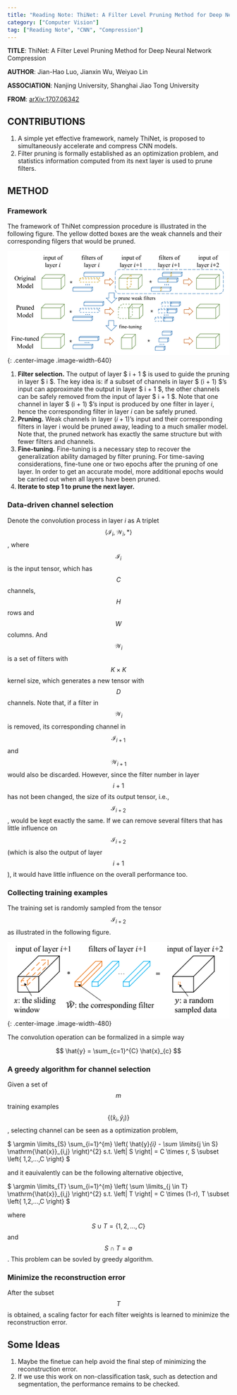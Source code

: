 ```yaml
---
title: "Reading Note: ThiNet: A Filter Level Pruning Method for Deep Neural Network Compression"
category: ["Computer Vision"]
tag: ["Reading Note", "CNN", "Compression"]
---
```


**TITLE**: ThiNet: A Filter Level Pruning Method for Deep Neural Network Compression

**AUTHOR**: Jian-Hao Luo, Jianxin Wu, Weiyao Lin

**ASSOCIATION**: Nanjing University, Shanghai Jiao Tong University

**FROM**: [arXiv:1707.06342](https://arxiv.org/abs/1707.06342)

## CONTRIBUTIONS ##

1. A simple yet effective framework, namely ThiNet, is proposed to simultaneously accelerate and compress CNN models.
2. Filter pruning is formally established as an optimization problem, and statistics information computed from its next layer is used to prune filters.

## METHOD ##

### Framework ###

The framework of ThiNet compression procedure is illustrated in the following figure. The yellow dotted boxes are the weak channels and their corresponding filgers that would be pruned.

![Framework](https://raw.githubusercontent.com/joshua19881228/my_blogs/master/Computer_Vision/Reading_Note/figures/Reading_Note_20170803_ThiNet_0.png "Framework"){: .center-image .image-width-640}

1. **Filter selection.** The output of layer $ i + 1 $ is used to guide the pruning in layer $ i $. The key idea is: if a subset of channels in layer $ (i + 1) $’s input can approximate the output in layer $ i + 1 $, the other channels can be safely removed from the input of layer $ i + 1 $. Note that one channel in layer $ (i + 1) $’s input is produced by one filter in layer $i$, hence the corresponding filter in layer $i$ can be safely pruned.
2. **Pruning.** Weak channels in layer $(i + 1)$’s input and their corresponding filters in layer i would be pruned away, leading to a much smaller model. Note that, the pruned network has exactly the same structure but with fewer filters and channels.
3. **Fine-tuning.** Fine-tuning is a necessary step to recover the generalization ability damaged by filter pruning. For time-saving considerations, fine-tune one or two epochs after the pruning of one layer. In order to get an accurate model, more additional epochs would be carried out when all layers have been pruned.
4. **Iterate to step 1 to prune the next layer.**

### Data-driven channel selection ###

Denote the convolution process in layer $i$ as A triplet $$ \left \langle \mathscr{I}_{i}, \mathscr{W}_{i}, * \right \rangle $$, where $$ \mathscr{I}_{i} $$ is the input tensor, which has $$ C $$ channels, $$ H $$ rows and $$ W $$ columns. And $$ \mathscr{W}_{i} $$ is a set of filters with $$ K \times K $$ kernel size, which generates a new tensor with $$ D $$ channels. Note that, if a filter in $$ \mathscr{W}_{i} $$ is removed, its corresponding channel in $$ \mathscr{I}_{i+1} $$ and $$ \mathscr{W}_{i+1} $$ would also be discarded. However, since the filter number in layer $$ i + 1 $$ has not been changed, the size of its output tensor, i.e., $$ \mathscr{I}_{i+2} $$, would be kept exactly the same. If we can remove several filters that has little influence on $$ \mathscr{I}_{i+2} $$ (which is also the output of layer $$i + 1$$), it would have little influence on the overall performance too.

### Collecting training examples ###

The training set is randomly sampled from the tensor $$ \mathscr{I}_{i+2} $$ as illustrated in the following figure.

![Sampling](https://raw.githubusercontent.com/joshua19881228/my_blogs/master/Computer_Vision/Reading_Note/figures/Reading_Note_20170803_ThiNet_1.png "Sampling"){: .center-image .image-width-480}

The convolution operation can be formalized in a simple way

$$ \hat{y} = \sum_{c=1}^{C} \hat{x}_{c} $$

### A greedy algorithm for channel selection ###

Given a set of $$m$$ training examples $$ \left\{ (\mathrm{\hat{x}}_{i}, \hat{y}_{i}) \right\} $$, selecting channel can be seen as a optimization problem,

$ \argmin \limits_{S} \sum_{i=1}^{m} \left\( \hat{y}_{i} - \sum \limits_{j \in S} \mathrm{\hat{x}}_{i,j} \right\)^{2} s.t. \left| S \right| =  C \times r, S \subset \left\{ 1,2,...,C \right\} $

and it eauivalently can be the following alternative objective,

$ \argmin \limits_{T} \sum_{i=1}^{m} \left\( \sum \limits_{j \in T} \mathrm{\hat{x}}_{i,j} \right\)^{2} s.t. \left| T \right| =  C \times (1-r), T \subset \left\{ 1,2,...,C \right\} $

where $$ S \cup T = \left\{ 1,2,...,C \right\} $$ and $$ S \cap T = \emptyset $$. This problem can be sovled by greedy algorithm.

### Minimize the reconstruction error ###

After the subset $$T$$ is obtained, a scaling factor for each filter weights is learned to minimize the reconstruction error. 

## Some Ideas ##

1. Maybe the finetue can help avoid the final step of minimizing the reconstruction error.
2. If we use this work on non-classification task, such as detection and segmentation, the performance remains to be checked.